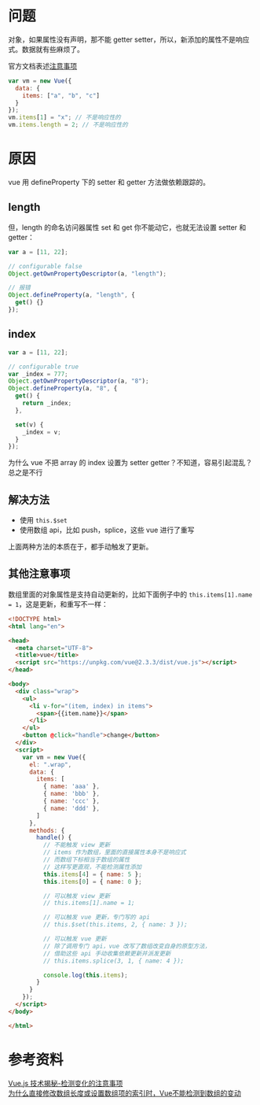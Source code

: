 # 问题

对象，如果属性没有声明，那不能 getter setter，所以，新添加的属性不是响应式。数据就有些麻烦了。

官方文档表述[注意事项](https://cn.vuejs.org/v2/guide/list.html#%E6%B3%A8%E6%84%8F%E4%BA%8B%E9%A1%B9)

```js
var vm = new Vue({
  data: {
    items: ["a", "b", "c"]
  }
});
vm.items[1] = "x"; // 不是响应性的
vm.items.length = 2; // 不是响应性的
```

# 原因

vue 用 defineProperty 下的 setter 和 getter 方法做依赖跟踪的。

## length

但，length 的命名访问器属性 set 和 get 你不能动它，也就无法设置 setter 和 getter：

```js
var a = [11, 22];

// configurable false
Object.getOwnPropertyDescriptor(a, "length");

// 报错
Object.defineProperty(a, "length", {
  get() {}
});
```

## index

```js
var a = [11, 22];

// configurable true
var _index = 777;
Object.getOwnPropertyDescriptor(a, "8");
Object.defineProperty(a, "8", {
  get() {
    return _index;
  },

  set(v) {
    _index = v;
  }
});
```

为什么 vue 不把 array 的 index 设置为 setter getter？不知道，容易引起混乱？总之是不行

## 解决方法

- 使用 `this.$set`
- 使用数组 api，比如 push，splice，这些 vue 进行了重写

上面两种方法的本质在于，都手动触发了更新。

## 其他注意事项

数组里面的对象属性是支持自动更新的，比如下面例子中的 `this.items[1].name = 1`，这是更新，和重写不一样：

```html
<!DOCTYPE html>
<html lang="en">

<head>
  <meta charset="UTF-8">
  <title>vue</title>
  <script src="https://unpkg.com/vue@2.3.3/dist/vue.js"></script>
</head>

<body>
  <div class="wrap">
    <ul>
      <li v-for="(item, index) in items">
        <span>{{item.name}}</span>
      </li>
    </ul>
    <button @click="handle">change</button>
  </div>
  <script>
    var vm = new Vue({
      el: ".wrap",
      data: {
        items: [
          { name: 'aaa' },
          { name: 'bbb' },
          { name: 'ccc' },
          { name: 'ddd' },
        ]
      },
      methods: {
        handle() {
          // 不能触发 view 更新
          // items 作为数组，里面的直接属性本身不是响应式
          // 而数组下标相当于数组的属性
          // 这样写更直观，不能检测属性添加
          this.items[4] = { name: 5 };
          this.items[0] = { name: 0 };

          // 可以触发 view 更新
          // this.items[1].name = 1;

          // 可以触发 vue 更新，专门写的 api
          // this.$set(this.items, 2, { name: 3 });

          // 可以触发 vue 更新
          // 除了调用专门 api，vue 改写了数组改变自身的原型方法，
          // 借助这些 api 手动收集依赖更新并派发更新
          // this.items.splice(3, 1, { name: 4 });

          console.log(this.items);
        }
      }
    });
  </script>
</body>

</html>
```

# 参考资料

[Vue.js 技术揭秘-检测变化的注意事项](https://ustbhuangyi.github.io/vue-analysis/reactive/questions.html#%E5%AF%B9%E8%B1%A1%E6%B7%BB%E5%8A%A0%E5%B1%9E%E6%80%A7)   
[为什么直接修改数组长度或设置数组项的索引时，Vue不能检测到数组的变动](https://www.zhihu.com/question/51520173/answer/126385883)
